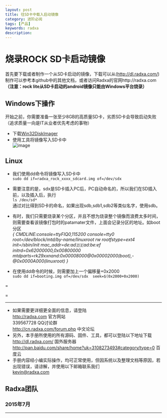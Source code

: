 ```yaml
---
layout: post
title: 往SD卡中载入启动镜像
category: 进阶必阅
tags: [产品]
keywords: radxa
description: 
---
```


# 烧录ROCK SD卡启动镜像  

首先要下载或者制作一个从SD卡启动的镜像，下载可以从(http://dl.radxa.com/)  
制作可以参考本github中的其他文档，或者访问Radxa的官网http://radxa.com  
**（注意：rock lite从SD卡启动的android镜像只能由Windows平台烧录）**  

## Windows下操作  

开始之前，你需要准备一张至少8GB的高质量SD卡，劣质SD卡会导致启动失败（追求质量一向是IT从业者优先考虑的事物）  

* 下载[Win32DiskImager](http://sourceforge.net/projects/win32diskimager/files/latest/download)  
* 使用工具将镜像写入SD卡中  
![image](http://radxa.com/mw/images/3/38/Win32DiskImager.png)  

## Linux  

* 我们使用dd命令将镜像写入SD卡中  
  `sudo dd if=radxa_rock_xxxx_sdcard.img of=/dev/sdx`  

* 需要注意的是，sdx是SD卡插入PC后，PC自动命名的，所以我们在SD插入前，以及插入后，执行  
  `ls /dev/sd*`  
  通过对比得到SD卡的命名，如果出现sdb,sdb1,sdb2等类似名字，使用sdb。  

* 有时，我们只需要烧录某个分区，并且不想为烧录整个镜像而浪费太多时间，则需要查看该镜像打包时的patamater文件，上面会记录分区的地址。如boot分区   
*{
	CMDLINE:console=ttyFIQ0,115200 console=tty0 root=/dev/block/mtd/by-name/linuxroot rw 	rootfstype=ext4 init=/sbin/init mac_addr=de:ad:de:ad:be:ef initrd=0x62000000,0x00800000 	mtdparts=rk29xxnand:0x00008000@0x00002000(boot),-@0x0000A000(linuxroot)
}*

* 在使用dd命令的时候，则需要加上一个偏移量+0x2000  
  `sudo dd if=booting.img of=/dev/sdx  seek=$(0x2000+0x2000)`  

=

=

--------------------------------------------------------------------
* 如果需要更详细更全面的信息，请登陆  
	http://radxa.com  						官方网站  
	339567728         						QQ讨论群  
	http://cn.radxa.com/forum.php					中文论坛  
* 另外，本手册所使用的所有源码、固件、工具，都可以登陆以下地址下载  
	http://dl.radxa.com/                             	      国外服务器  
	http://pan.baidu.com/share/home?uk=3108273493#category/type=0    百度云  
* 手册内容经小编实际操作，均可正常使用，但因系统以及整理文档等原因，若出现错误，请谅解，并使用以下邮箱联系我们  
	kevin@radxa.com  

## Radxa团队  

### 2015年7月  
--------------------------------------------------------------------

